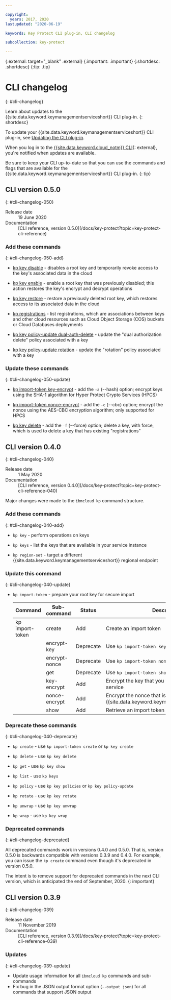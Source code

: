 ```yaml
---

copyright:
  years: 2017, 2020
lastupdated: "2020-06-19"

keywords: Key Protect CLI plug-in, CLI changelog

subcollection: key-protect

---
```


{:external: target="_blank" .external}
{:important: .important}
{:shortdesc: .shortdesc}
{:tip: .tip}

# CLI changelog
{: #cli-changelog}

Learn about updates to the {{site.data.keyword.keymanagementserviceshort}} CLI
plug-in.
{: shortdesc}

To update your {{site.data.keyword.keymanagementserviceshort}} CLI plug-in, see
[Updating the CLI plug-in](/docs/key-protect?topic=key-protect-set-up-cli#update-cli).

When you log in to the
[{{site.data.keyword.cloud_notm}} CLI](/docs/cli?topic=cli-getting-started){: external},
you're notified when updates are available.

Be sure to keep your CLI up-to-date so that you can use the commands and flags
that are available for the {{site.data.keyword.keymanagementserviceshort}} CLI
plug-in.
{: tip}

## CLI version 0.5.0
{: #cli-changelog-050}

<dl>
  <dt>
    <varname>Release date</varname>
  </dt>
  <dd>
    19 June 2020
  </dd>

  <dt>
    <varname>Documentation</varname>
  </dt>
  <dd>
    [CLI reference, version 0.5.0](/docs/key-protect?topic=key-protect-cli-reference)
  </dd>
</dl>

### Add these commands
{: #cli-changelog-050-add}

<!-- TODO: add changes
* `kp instance policies` - TODO perform operations on your
* `kp instance policy-update` - TODO perform operations on your {{site.data.keyword.keymanagementserviceshort}} instances
* `kp key cancel-delete` - TODO
* `kp key schedule-delete` - TODO
-->

* [kp key disable](/docs/key-protect?topic=key-protect-cli-reference#kp-key-disable) - disables a root key and temporarily revoke access to the key's associated data in the cloud

* [kp key enable](/docs/key-protect?topic=key-protect-cli-reference#kp-key-enable) - enable a root key that was previously disabled; this action restores the key's encrypt and decrypt operations

* [kp key restore](/docs/key-protect?topic=key-protect-cli-reference#kp-key-restore) - restore a previously deleted root key, which restores access to its associated data in the cloud

* [kp registrations](/docs/key-protect?topic=key-protect-cli-reference#kp-key-registrations) - list registrations, which are associations between keys and other cloud resources such as Cloud Object Storage (COS) buckets or Cloud Databases deployments

* [kp key policy-update dual-auth-delete](/docs/key-protect?topic=key-protect-cli-reference#kp-key-policy-update-dual) - update the "dual authorization delete" policy associated with a key

* [kp key policy-update rotation](/docs/key-protect?topic=key-protect-cli-reference#kp-key-policy-update-rotation) - update the "rotation" policy associated with a key

### Update these commands
{: #cli-changelog-050-update}

* [kp import-token key-encrypt](/docs/key-protect?topic=key-protect-cli-reference#kp-import-token-key-encrypt) - add the `-a` (--hash) option; encrypt keys using the SHA-1 algorithm for Hyper Protect Crypto Services (HPCS)

* [kp import-token nonce-encrypt](/docs/key-protect?topic=key-protect-cli-reference#kp-import-token-nonce-encrypt) - add the `-c` (--cbc) option; encrypt the nonce using the AES-CBC encryption algorithm; only supported for HPCS

* [kp key delete](/docs/key-protect?topic=key-protect-cli-reference#kp-key-delete) - add the `-f` (--force) option; delete a key, with force, which is used to delete a key that has existing "registrations"

## CLI version 0.4.0
{: #cli-changelog-040}

<dl>
  <dt>
    <varname>Release date</varname>
  </dt>
  <dd>
    1 May 2020
  </dd>

  <dt>
    <varname>Documentation</varname>
  </dt>
  <dd>
    [CLI reference, version 0.4.0](/docs/key-protect?topic=key-protect-cli-reference-040)
  </dd>
</dl>

Major changes were made to the `ibmcloud kp` command structure.

### Add these commands
{: #cli-changelog-040-add}

* `kp key` - perform operations on keys

* `kp keys` - list the keys that are available in your service instance

* `kp region-set` - target a different
{{site.data.keyword.keymanagementserviceshort}} regional endpoint

### Update this command
{: #cli-changelog-040-update}

* `kp import-token` - prepare your root key for secure import

    | Command         | Sub-command   | Status    | Description |
    | --------------- | ------------- | --------- | ----------- |
    | kp import-token | create        | Add       | Create an import token |
    |                 | encrypt-key   | Deprecate | Use `kp import-token key-encrypt` |
    |                 | encrypt-nonce | Deprecate | Use `kp import-token nonce-encrypt` |
    |                 | get           | Deprecate | Use `kp import-token show` |
    |                 | key-encrypt   | Add       | Encrypt the key that you want to import to the service |
    |                 | nonce-encrypt | Add       | Encrypt the nonce that is generated by {{site.data.keyword.keymanagementserviceshort}} |
    |                 | show          | Add       | Retrieve an import token |

### Deprecate these commands
{: #cli-changelog-040-deprecate}

* `kp create` - use `kp import-token create` or `kp key create`

* `kp delete` - use `kp key delete`

* `kp get` - use `kp key show`

* `kp list` - use `kp keys`

* `kp policy` - use `kp key policies` or `kp key policy-update`

* `kp rotate` - use `kp key rotate`

* `kp unwrap` - use `kp key unwrap`

* `kp wrap` - use `kp key wrap`

### Deprecated commands
{: #cli-changelog-deprecated}

All deprecated commands work in versions 0.4.0 and 0.5.0. That is, version
0.5.0 is backwards compatible with versions 0.3.9 and 0.4.0. For example, you
can issue the `kp create` command even though it's deprecated in version 0.5.0.

The intent is to remove support for deprecated commands in the next CLI version,
which is anticipated the end of September, 2020.
{: important}

## CLI version 0.3.9
{: #cli-changelog-039}

<dl>
  <dt>
    <varname>Release date</varname>
  </dt>
  <dd>
    11 November 2019
  </dd>

  <dt>
    <varname>Documentation</varname>
  </dt>
  <dd>
    [CLI reference, version 0.3.9](/docs/key-protect?topic=key-protect-cli-reference-039)
  </dd>
</dl>

### Updates
{: #cli-changelog-039-update}

* Update usage information for all `ibmcloud kp` commands and sub-commands
* Fix bug in the JSON output format option (`--output json`) for all commands
that support JSON output
